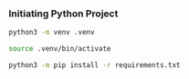 ### Initiating Python Project

```sh
python3 -m venv .venv

source .venv/bin/activate

python3 -m pip install -r requirements.txt
```
